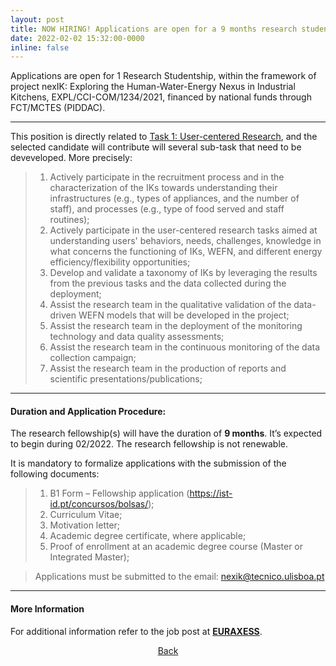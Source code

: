 ```yaml
---
layout: post
title: NOW HIRING! Applications are open for a 9 months research studentship.
date: 2022-02-02 15:32:00-0000
inline: false
---
```


Applications are open for 1 Research Studentship, within the framework of project nexIK: Exploring the Human-Water-Energy Nexus in Industrial Kitchens, EXPL/CCI-COM/1234/2021, financed by national funds through FCT/MCTES (PIDDAC).

***

This position is directly related to <a href="/project">Task 1: User-centered Research</a>, and the selected candidate will contribute will several sub-task that need to be deveveloped. More precisely:

> 1. Actively participate in the recruitment process and in the characterization of the IKs towards understanding their infrastructures (e.g., types of appliances, and the number of staff), and processes (e.g., type of food served and staff routines);
> 2. Actively participate in the user-centered research tasks aimed at understanding users' behaviors, needs, challenges, knowledge in what concerns the functioning of IKs, WEFN, and different energy efficiency/flexibility opportunities;
> 3. Develop and validate a taxonomy of IKs by leveraging the results from the previous tasks and the data collected during the deployment;
> 4. Assist the research team in the qualitative validation of the data-driven WEFN models that will be developed in the project;
> 5. Assist the research team in the deployment of the monitoring technology and data quality assessments;
> 6. Assist the research team in the continuous monitoring of the data collection campaign;
> 7. Assist the research team in the production of reports and scientific presentations/publications;

***

#### Duration and Application Procedure: 

The research fellowship(s) will have the duration of **9 months**. It’s expected to begin during 02/2022. The research fellowship is not renewable.

It is mandatory to formalize applications with the submission of the following documents:

> 1. B1 Form – Fellowship application (<a href="https://ist-id.pt/concursos/bolsas/" target="_blank">https://ist-id.pt/concursos/bolsas/</a>);
> 2. Curriculum Vitae;
> 3. Motivation letter;
> 4. Academic degree certificate, where applicable;
> 5. Proof of enrollment at an academic degree course (Master or Integrated Master);

> Applications must be submitted to the email: <a href="mailto:nexik@tecnico.ulisboa.pt?subject=nexIK BL16/2022-IST-ID">nexik@tecnico.ulisboa.pt</a>

***

#### More Information

For additional information refer to the job post at <a href="https://www.euraxess.pt/jobs/737543" target="_blank"><b>EURAXESS</b></a>.


<div style="width:100%; text-align:center">
<a href="#" onclick="window.history.back()">Back</a>
</div>